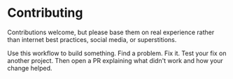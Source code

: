# Contributing

Contributions welcome, but please base them on real experience rather than internet best practices, social media, or superstitions.

Use this workflow to build something. Find a problem. Fix it. Test your fix on another project. Then open a PR explaining what didn't work and how your change helped.

